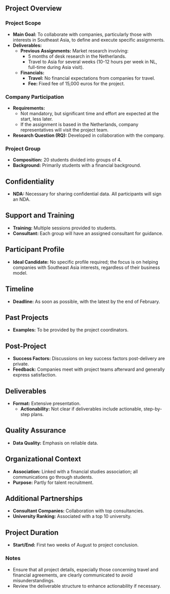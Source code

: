 ## Project Overview

### Project Scope
- **Main Goal:** To collaborate with companies, particularly those with interests in Southeast Asia, to define and execute specific assignments.
- **Deliverables:**
  - **Previous Assignments:** Market research involving:
    - 5 months of desk research in the Netherlands.
    - Travel to Asia for several weeks (10-12 hours per week in NL, full-time during Asia visit).
  - **Financials:** 
    - **Travel:** No financial expectations from companies for travel.
    - **Fee:** Fixed fee of 15,000 euros for the project.

### Company Participation
- **Requirements:** 
  - Not mandatory, but significant time and effort are expected at the start, less later.
  - If the assignment is based in the Netherlands, company representatives will visit the project team.
- **Research Question (RQ):** Developed in collaboration with the company.

### Project Group
- **Composition:** 20 students divided into groups of 4.
- **Background:** Primarily students with a financial background.

## Confidentiality
- **NDA:** Necessary for sharing confidential data. All participants will sign an NDA.

## Support and Training
- **Training:** Multiple sessions provided to students.
- **Consultant:** Each group will have an assigned consultant for guidance.

## Participant Profile
- **Ideal Candidate:** No specific profile required; the focus is on helping companies with Southeast Asia interests, regardless of their business model.

## Timeline
- **Deadline:** As soon as possible, with the latest by the end of February.

## Past Projects
- **Examples:** To be provided by the project coordinators.

## Post-Project
- **Success Factors:** Discussions on key success factors post-delivery are private.
- **Feedback:** Companies meet with project teams afterward and generally express satisfaction.

## Deliverables
- **Format:** Extensive presentation.
  - **Actionability:** Not clear if deliverables include actionable, step-by-step plans.

## Quality Assurance
- **Data Quality:** Emphasis on reliable data.

## Organizational Context
- **Association:** Linked with a financial studies association; all communications go through students.
- **Purpose:** Partly for talent recruitment.

## Additional Partnerships
- **Consultant Companies:** Collaboration with top consultancies.
- **University Ranking:** Associated with a top 10 university.

## Project Duration
- **Start/End:** First two weeks of August to project conclusion.

### Notes
- Ensure that all project details, especially those concerning travel and financial agreements, are clearly communicated to avoid misunderstandings.
- Review the deliverable structure to enhance actionability if necessary.